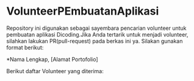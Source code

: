 # VolunteerPEmbuatanAplikasi
Repository ini digunakan sebagai sayembara pencarian volunteer untuk pembuatan aplikasi Dicoding.Jika Anda tertarik untuk menjadi volunteer, silahkan lakukan PR(pull-request) pada berkas ini ya. Silakan gunakan format berikut:

*Nama Lengkap, [Alamat Portofolio]

Berikut daftar Volunteer yang diterima:
